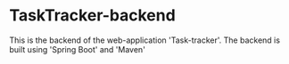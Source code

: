 # TaskTracker-backend
This is the backend of the web-application 'Task-tracker'.
The backend is built using 'Spring Boot' and 'Maven'
